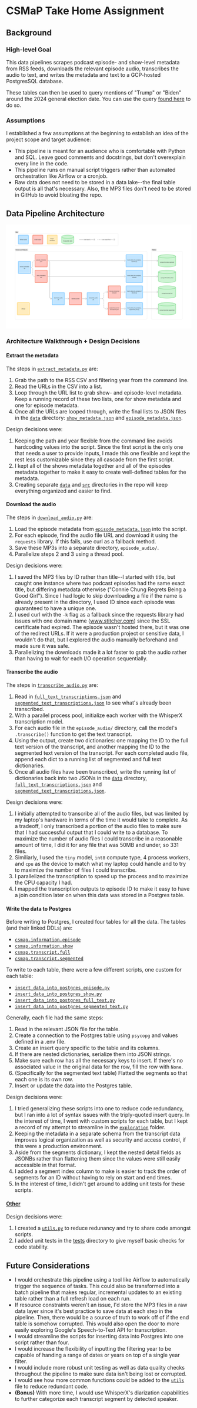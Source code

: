 # CSMaP Take Home Assignment

## Background

### High-level Goal

This data pipelines scrapes podcast episode- and show-level metadata from RSS feeds, downloads
the relevant episode audio, transcribes the audio to text, and writes the metadata and text to
a GCP-hosted PostgresSQL database.

These tables can then be used to query mentions of "Trump" or "Biden" around the 2024 general election date.
You can use the query [found here](/query.sql) to do so.

### Assumptions

I established a few assumptions at the beginning to establish an idea of the project scope and target audience:

* This pipeline is meant for an audience who is comfortable with Python and SQL. Leave good comments and docstrings,
but don't overexplain every line in the code.
* This pipeline runs on manual script triggers rather than automated orchestration like Airflow or a cronjob.
* Raw data does not need to be stored in a data lake--the final table output is all that's necessary. Also,
the MP3 files don't need to be stored in GitHub to avoid bloating the repo.

## Data Pipeline Architecture

![Data pipeline architecture](/docs/arch_diagram.png)

### Architecture Walkthrough + Design Decisions

#### Extract the metadata

The steps in [`extract_metadata.py`](src/extract_metadata.py) are:

1. Grab the path to the RSS CSV and filtering year from the command line.
2. Read the URLs in the CSV into a list.
3. Loop through the URL list to grab show- and episode-level metadata. Keep
a running record of these two lists, one for show metadata and one for episode metadata.
4. Once all the URLs are looped through, write the final lists to JSON files in the [`data`](/data/)
directory: [`show_metadata.json`](data/show_metadata.json) and [`episode_metadata.json`](data/episode_metadata.json).

Design decisions were:

1. Keeping the path and year flexible from the command line avoids hardcoding values into the script.
Since the first script is the only one that needs a user to provide inputs, I made this one flexible and
kept the rest less customizable since they all cascade from the first script.
2. I kept all of the shows metadata together and all of the episodes metadata together to make it easy
to create well-defined tables for the metadata.
3. Creating separate [`data`](/data/) and [`src`](/src/) directories in the repo will keep everything organized
and easier to find.

#### Download the audio

The steps in [`download_audio.py`](src/download_audio.py) are:

1. Load the episode metadata from [`episode_metadata.json`](data/episode_metadata.json) into the script.
2. For each episode, find the audio file URL and download it using the `requests` library. If this fails,
use curl as a fallback method.
3. Save these MP3s into a separate directory, `episode_audio/`.
4. Parallelize steps 2 and 3 using a thread pool.

Design decisions were:

1. I saved the MP3 files by ID rather than title--I started with title, but caught one instance where
two podcast episodes had the same exact title, but differing metadata otherwise ("Connie Chung Regrets
Being a Good Girl"). Since I had logic to skip downloading a file if the name is already present in the
directory, I used ID since each episode was guaranteed to have a unique one.
2. I used curl with the `-k` flag as a fallback since the requests library had issues with one domain name
(www.stitcher.com) since the SSL certificate had expired. The episode wasn't hosted there, but it was one
of the redirect URLs. If it were a production project or sensitive data, I wouldn't do that, but I
explored the audio manually beforehand and made sure it was safe.
3. Parallelizing the downloads made it a lot faster to grab the audio rather than having to wait for each I/O
operation sequentially.

#### Transcribe the audio

The steps in [`transcribe_audio.py`](src/transcribe_audio.py) are:

1. Read in [`full_text_transcriptions.json`](data/full_text_transcriptions.json) and
[`segmented_text_transcriptions.json`](data/segmented_text_transcriptions.json) to see what's already been
transcribed.
2. With a parallel process pool, initialize each worker with the WhisperX transcription model.
3. For each audio file in the `episode_audio/` directory, call the model's `.transcribe()` function to
get the text transcript.
4. Using the output, create two dictionaries: one mapping the ID to the full text version of the transcript,
and another mapping the ID to the segmented text version of the transcript. For each completed audio file,
append each dict to a running list of segmented and full text dictionaries.
5. Once all audio files have been transcribed, write the running list of dictionaries back into two JSONs in the
[`data`](/data/) directory, [`full_text_transcriptions.json`](data/full_text_transcriptions.json) and
[`segmented_text_transcriptions.json`](data/segmented_text_transcriptions.json).

Design decisions were:

1. I initially attempted to transcribe all of the audio files, but was limited by my laptop's hardware in terms
of the time it would take to complete. As a tradeoff, I only transcribed a portion of the audio files to make sure
that I had successful output that I could write to a database. To maximize the number of audio files I could transcribe
in a reasonable amount of time, I did it for any file that was 50MB and under, so 331 files.
2. Similiarly, I used the `tiny` model, `int8` compute type, 4 process workers, and `cpu` as the device to match what
my laptop could handle and to try to maximize the number of files I could transcribe.
3. I parallelized the transcription to speed up the process and to maximize the CPU capacity I had.
4. I mapped the transcription outputs to episode ID to make it easy to have a join condition later on when
this data was stored in a Postgres table.

#### Write the data to Postgres

Before writing to Postgres, I created four tables for all the data. The tables (and their linked DDLs) are:

* [`csmap.information.episode`](ddl/episode.ddl)
* [`csmap.information.show`](ddl/show.ddl)
* [`csmap.transcript.full`](ddl/full.ddl)
* [`csmap.transcript.segmented`](ddl/segmented.ddl)

To write to each table, there were a few different scripts, one custom for each table:

* [`insert_data_into_postgres_episode.py`](/src/insert_data_into_postgres_episode.py)
* [`insert_data_into_postgres_show.py`](/src/insert_data_into_postgres_show.py)
* [`insert_data_into_postgres_full_text.py`](/src/insert_data_into_postgres_full_text.py)
* [`insert_data_into_postgres_segmented_text.py`](/src/insert_data_into_postgres_segmented_text.py)

Generally, each file had the same steps:

1. Read in the relevant JSON file for the table.
2. Create a connection to the Postgres table using `psycopg` and values defined in a .env file.
3. Create an insert query specific to the table and its columns.
4. If there are nested dictionaries, serialize them into JSON strings.
5. Make sure each row has all the necessary keys to insert. If there's no associated value in the
original data for the row, fill the row with `None`.
6. (Specifically for the segmented text table) Flatted the segments so that each one is its own row.
7. Insert or update the data into the Postgres table.

Design decisions were:

1. I tried generalizing these scripts into one to reduce code redundancy, but I ran into a lot of syntax issues
with the triply-quoted insert query. In the interest of time, I went with custom scripts for each table, but I kept
a record of my attempt to streamline in the [`exploration`](/exploration/) folder.
2. Keeping the metadata in a separate schema from the transcript data improves logical organization as well
as security and access control, if this were a production environment.
3. Aside from the segments dictionary, I kept the nested detail fields as JSONBs rather than flattening them
since the values were still easily accessible in that format.
4. I added a segment index column to make is easier to track the order of segments for an ID without having to
rely on start and end times.
5. In the interest of time, I didn't get around to adding unit tests for these scripts.

#### <u>Other</u>

Design decisions were:

1. I created a [`utils.py`](src/utils.py) to reduce redunancy and try to share code amongst scripts.
2. I added unit tests in the [tests](/tests/) directory to give myself basic checks for code stability.

## Future Considerations

* I would orchestrate this pipeline using a tool like Airflow to automatically trigger the sequence
of tasks. This could also be transformed into a batch pipeline that makes regular, incremental updates
to an existing table rather than a full refresh load on each run.
* If resource constraints weren't an issue, I'd store the MP3 files in a raw data layer since it's best
practice to save data at each step in the pipeline. Then, there would be a source of truth to work off of
if the end table is somehow corrupted. This would also open the door to more easily exploring Google's
Speech-to-Text API for transcription.
* I would streamline the scripts for inserting data into Postgres into one script rather than four.
* I would increase the flexibility of inputting the filtering year to be capable of handing a range of
dates or years on top of a single year filter.
* I would include more robust unit testing as well as data quality checks throughout the pipeline to make
sure data isn't being lost or corrupted.
* I would see how more common functions could be added to the [`utils`](src/utils.py) file to reduce
redundant code.
* **(Bonus)** With more time, I would use WhisperX's diarization capabilities to further categorize each
transcript segment by detected speaker.
